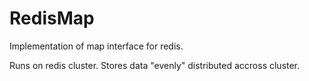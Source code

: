 # RedisMap
Implementation of map interface for redis.

Runs on redis cluster.
Stores data "evenly" distributed accross cluster.
